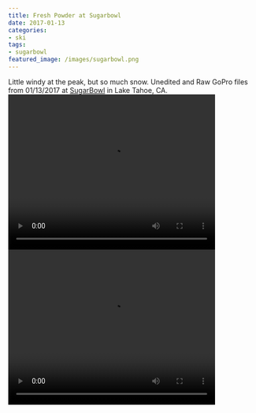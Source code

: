 ```yaml
---
title: Fresh Powder at Sugarbowl
date: 2017-01-13
categories:
- ski
tags:
- sugarbowl
featured_image: /images/sugarbowl.png
---
```


Little windy at the peak, but so much snow.  Unedited and Raw GoPro files from 01/13/2017 at [SugarBowl](http://www.sugarbowl.com) in Lake Tahoe, CA.
<br>
<video width="420" height="315" controls>
  <source src="https://s3-us-west-1.amazonaws.com/mikejobriengopro/20170113_GOPR0356.MP4" type="video/mp4">
</video>
<br>
<video width="420" height="315" controls>
  <source src="https://s3-us-west-1.amazonaws.com/mikejobriengopro/20170113_GOPR0418.MP4" type="video/mp4">
</video>
